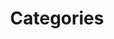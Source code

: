 ---
title: "Categories"
layout: "categories"
slug: "categories"
menu:
    main:
        name: 分类
        weight: 3
        params: 
            icon: categories
---